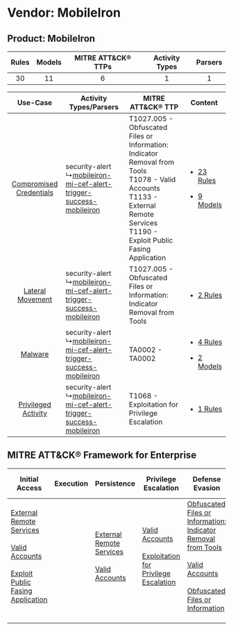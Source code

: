 Vendor: MobileIron
==================
Product: MobileIron
-------------------
| Rules | Models | MITRE ATT&CK® TTPs | Activity Types | Parsers |
|:-----:|:------:|:------------------:|:--------------:|:-------:|
|  30   |   11   |         6          |       1        |    1    |

|    Use-Case    | Activity Types/Parsers    | MITRE ATT&CK® TTP    | Content    |
|:----:| ---- | ---- | ---- |
| [Compromised Credentials](../../../UseCases/uc_compromised_credentials.md) |  security-alert<br> ↳[mobileiron-mi-cef-alert-trigger-success-mobileiron](Ps/pC_mobileironmicefalerttriggersuccessmobileiron.md)<br> | T1027.005 - Obfuscated Files or Information: Indicator Removal from Tools<br>T1078 - Valid Accounts<br>T1133 - External Remote Services<br>T1190 - Exploit Public Fasing Application<br> | [<ul><li>23 Rules</li></ul><ul><li>9 Models</li></ul>](RM/r_m_mobileiron_mobileiron_Compromised_Credentials.md) |
|        [Lateral Movement](../../../UseCases/uc_lateral_movement.md)        |  security-alert<br> ↳[mobileiron-mi-cef-alert-trigger-success-mobileiron](Ps/pC_mobileironmicefalerttriggersuccessmobileiron.md)<br> | T1027.005 - Obfuscated Files or Information: Indicator Removal from Tools<br>    | [<ul><li>2 Rules</li></ul>](RM/r_m_mobileiron_mobileiron_Lateral_Movement.md)    |
|    [Malware](../../../UseCases/uc_malware.md)    |  security-alert<br> ↳[mobileiron-mi-cef-alert-trigger-success-mobileiron](Ps/pC_mobileironmicefalerttriggersuccessmobileiron.md)<br> | TA0002 - TA0002<br>    | [<ul><li>4 Rules</li></ul><ul><li>2 Models</li></ul>](RM/r_m_mobileiron_mobileiron_Malware.md)    |
|     [Privileged Activity](../../../UseCases/uc_privileged_activity.md)     |  security-alert<br> ↳[mobileiron-mi-cef-alert-trigger-success-mobileiron](Ps/pC_mobileironmicefalerttriggersuccessmobileiron.md)<br> | T1068 - Exploitation for Privilege Escalation<br>    | [<ul><li>1 Rules</li></ul>](RM/r_m_mobileiron_mobileiron_Privileged_Activity.md)    |

MITRE ATT&CK® Framework for Enterprise
--------------------------------------
| Initial Access                                                                                                                                                                                                                         | Execution | Persistence                                                                                                                                      | Privilege Escalation                                                                                                                                          | Defense Evasion                                                                                                                                                                                                                                                               | Credential Access | Discovery | Lateral Movement | Collection | Command and Control | Exfiltration | Impact |
| -------------------------------------------------------------------------------------------------------------------------------------------------------------------------------------------------------------------------------------- | --------- | ------------------------------------------------------------------------------------------------------------------------------------------------ | ------------------------------------------------------------------------------------------------------------------------------------------------------------- | ----------------------------------------------------------------------------------------------------------------------------------------------------------------------------------------------------------------------------------------------------------------------------- | ----------------- | --------- | ---------------- | ---------- | ------------------- | ------------ | ------ |
| [External Remote Services](https://attack.mitre.org/techniques/T1133)<br><br>[Valid Accounts](https://attack.mitre.org/techniques/T1078)<br><br>[Exploit Public Fasing Application](https://attack.mitre.org/techniques/T1190)<br><br> |           | [External Remote Services](https://attack.mitre.org/techniques/T1133)<br><br>[Valid Accounts](https://attack.mitre.org/techniques/T1078)<br><br> | [Valid Accounts](https://attack.mitre.org/techniques/T1078)<br><br>[Exploitation for Privilege Escalation](https://attack.mitre.org/techniques/T1068)<br><br> | [Obfuscated Files or Information: Indicator Removal from Tools](https://attack.mitre.org/techniques/T1027/005)<br><br>[Valid Accounts](https://attack.mitre.org/techniques/T1078)<br><br>[Obfuscated Files or Information](https://attack.mitre.org/techniques/T1027)<br><br> |                   |           |                  |            |                     |              |        |